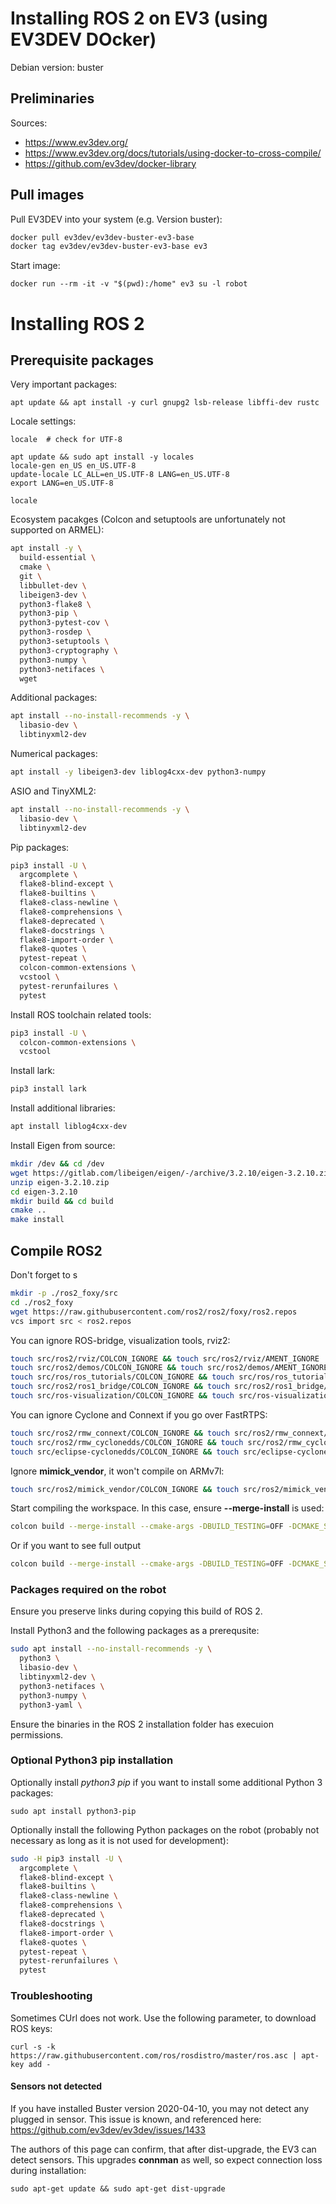 # Installing ROS 2 on EV3 (using EV3DEV DOcker)

Debian version: buster

## Preliminaries
Sources:
- https://www.ev3dev.org/
- https://www.ev3dev.org/docs/tutorials/using-docker-to-cross-compile/
- https://github.com/ev3dev/docker-library


## Pull images
Pull EV3DEV into your system (e.g. Version buster):
```bash
docker pull ev3dev/ev3dev-buster-ev3-base
docker tag ev3dev/ev3dev-buster-ev3-base ev3
```

Start image:
```
docker run --rm -it -v "$(pwd):/home" ev3 su -l robot
```

# Installing ROS 2

## Prerequisite packages

Very important packages:
```
apt update && apt install -y curl gnupg2 lsb-release libffi-dev rustc
```


Locale settings:
```
locale  # check for UTF-8

apt update && sudo apt install -y locales
locale-gen en_US en_US.UTF-8
update-locale LC_ALL=en_US.UTF-8 LANG=en_US.UTF-8
export LANG=en_US.UTF-8

locale
```
Ecosystem pacakges (Colcon and setuptools are unfortunately not supported on ARMEL):
```bash
apt install -y \
  build-essential \
  cmake \
  git \
  libbullet-dev \
  libeigen3-dev \
  python3-flake8 \
  python3-pip \
  python3-pytest-cov \
  python3-rosdep \
  python3-setuptools \
  python3-cryptography \
  python3-numpy \
  python3-netifaces \
  wget
```
Additional packages:
```bash
apt install --no-install-recommends -y \
  libasio-dev \
  libtinyxml2-dev
```
Numerical packages:
```bash
apt install -y libeigen3-dev liblog4cxx-dev python3-numpy
```
ASIO and TinyXML2:
```bash
apt install --no-install-recommends -y \
  libasio-dev \
  libtinyxml2-dev
```
Pip packages:
```bash
pip3 install -U \
  argcomplete \
  flake8-blind-except \
  flake8-builtins \
  flake8-class-newline \
  flake8-comprehensions \
  flake8-deprecated \
  flake8-docstrings \
  flake8-import-order \
  flake8-quotes \
  pytest-repeat \
  colcon-common-extensions \
  vcstool \
  pytest-rerunfailures \
  pytest  
```
Install ROS toolchain related tools:
```bash
pip3 install -U \
  colcon-common-extensions \
  vcstool
```
Install lark:
```bash
pip3 install lark 
```
Install additional libraries:
```bash
apt install liblog4cxx-dev
```
Install Eigen from source:
```bash
mkdir /dev && cd /dev
wget https://gitlab.com/libeigen/eigen/-/archive/3.2.10/eigen-3.2.10.zip
unzip eigen-3.2.10.zip
cd eigen-3.2.10
mkdir build && cd build
cmake ..
make install
```
## Compile ROS2
Don't forget to s
```bash
mkdir -p ./ros2_foxy/src
cd ./ros2_foxy
wget https://raw.githubusercontent.com/ros2/ros2/foxy/ros2.repos
vcs import src < ros2.repos
```
You can ignore ROS-bridge, visualization tools, rviz2:
```bash
touch src/ros2/rviz/COLCON_IGNORE && touch src/ros2/rviz/AMENT_IGNORE
touch src/ros2/demos/COLCON_IGNORE && touch src/ros2/demos/AMENT_IGNORE
touch src/ros/ros_tutorials/COLCON_IGNORE && touch src/ros/ros_tutorials/AMENT_IGNORE
touch src/ros2/ros1_bridge/COLCON_IGNORE && touch src/ros2/ros1_bridge/AMENT_IGNORE
touch src/ros-visualization/COLCON_IGNORE && touch src/ros-visualization/AMENT_IGNORE
```
You can ignore Cyclone and Connext if you go over FastRTPS:
```bash
touch src/ros2/rmw_connext/COLCON_IGNORE && touch src/ros2/rmw_connext/AMENT_IGNORE
touch src/ros2/rmw_cyclonedds/COLCON_IGNORE && touch src/ros2/rmw_cyclonedds/AMENT_IGNORE
touch src/eclipse-cyclonedds/COLCON_IGNORE && touch src/eclipse-cyclonedds/AMENT_IGNORE
```
Ignore __mimick_vendor__, it won't compile on ARMv7l:
```bash
touch src/ros2/mimick_vendor/COLCON_IGNORE && touch src/ros2/mimick_vendor/AMENT_IGNORE
```
Start compiling the workspace. In this case, ensure __--merge-install__ is used: 
```bash
colcon build --merge-install --cmake-args -DBUILD_TESTING=OFF -DCMAKE_SHARED_LINKER_FLAGS='-latomic' -DCMAKE_EXE_LINKE_FLAGS='-latomic'
```
Or if you want to see full output
```bash
colcon build --merge-install --cmake-args -DBUILD_TESTING=OFF -DCMAKE_SHARED_LINKER_FLAGS='-latomic' -DCMAKE_EXE_LINKE_FLAGS='-latomic' --event-handlers console_direct+
```
### Packages required on the robot
Ensure you preserve links during copying this build of ROS 2.

Install Python3 and the following packages as a prerequsite:
```bash
sudo apt install --no-install-recommends -y \
  python3 \
  libasio-dev \
  libtinyxml2-dev \
  python3-netifaces \
  python3-numpy \
  python3-yaml \
```
Ensure the binaries in the ROS 2 installation folder has execuion permissions.

### Optional Python3 pip installation
Optionally install _python3 pip_ if you want to install some additional Python 3 packages:
```
sudo apt install python3-pip
```
Optionally install the following Python packages on the robot (probably not necessary as long as it is not used for development):
```bash
sudo -H pip3 install -U \
  argcomplete \
  flake8-blind-except \
  flake8-builtins \
  flake8-class-newline \
  flake8-comprehensions \
  flake8-deprecated \
  flake8-docstrings \
  flake8-import-order \
  flake8-quotes \
  pytest-repeat \
  pytest-rerunfailures \
  pytest  
```

### Troubleshooting
Sometimes CUrl does not work. Use the following parameter, to download ROS keys:
```
curl -s -k https://raw.githubusercontent.com/ros/rosdistro/master/ros.asc | apt-key add -
```


#### Sensors not detected
If you have installed Buster version 2020-04-10, you may not detect any plugged in sensor. This issue is known, and referenced here: https://github.com/ev3dev/ev3dev/issues/1433

The authors of this page can confirm, that after dist-upgrade, the EV3 can detect sensors. This upgrades __connman__ as well, so expect connection loss during installation:
```
sudo apt-get update && sudo apt-get dist-upgrade
```

